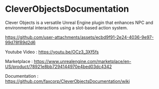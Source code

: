 # CleverObjectsDocumentation
Clever Objects is a versatile Unreal Engine plugin that enhances NPC and environmental interactions using a slot-based action system.



https://github.com/user-attachments/assets/ecbd9f91-2e24-4036-9e97-99d78f89d2d6

Youtube Video : https://youtu.be/OCz3_3Xf5fs

Marketplace : https://www.unrealengine.com/marketplace/en-US/product/78921e8bb7294144970e4bed03dc4342

Documentation : https://github.com/faxcorp/CleverObjectsDocumentation/wiki
